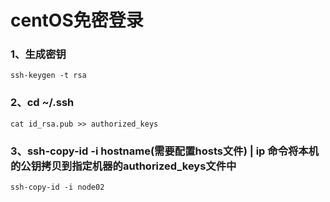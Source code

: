 # centOS免密登录
### 1、生成密钥
    ssh-keygen -t rsa

### 2、cd ~/.ssh
    cat id_rsa.pub >> authorized_keys

### 3、ssh-copy-id -i hostname(需要配置hosts文件) | ip 命令将本机的公钥拷贝到指定机器的authorized_keys文件中
    ssh-copy-id -i node02
    
